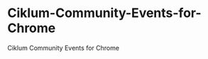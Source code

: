 Ciklum-Community-Events-for-Chrome
==================================

Ciklum Community Events for Chrome

